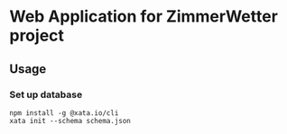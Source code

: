 # Web Application for ZimmerWetter project

## Usage

### Set up database

```shell
npm install -g @xata.io/cli
xata init --schema schema.json
```
